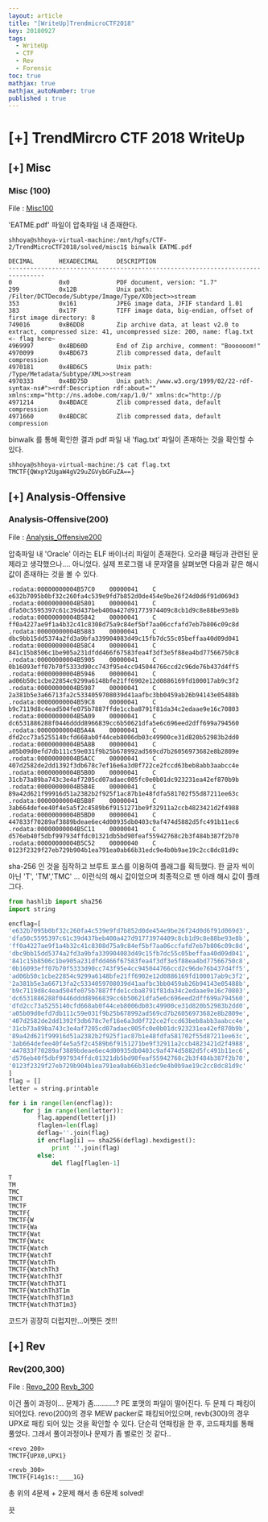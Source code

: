 ```yaml
---
layout: article
title: "[WriteUp]TrendmicroCTF2018"
key: 20180927
tags:
  - WriteUp
  - CTF
  - Rev
  - Forensic
toc: true
mathjax: true
mathjax_autoNumber: true
published : true
---
```


# [+] TrendMircro CTF 2018 WriteUp

<!--more-->

## [+] Misc

### Misc (100)

File : <a href="https://github.com/Shhoya/Shhoya.github.io/raw/master/CTF/TMCTF2018/misc_100.zip">Misc100</a>

'EATME.pdf' 파일이 압축파일 내 존재한다.

```
shhoya@shhoya-virtual-machine:/mnt/hgfs/CTF-2/TrendMicroCTF2018/solved/misc1$ binwalk EATME.pdf 

DECIMAL       HEXADECIMAL     DESCRIPTION
--------------------------------------------------------------------------------
0             0x0             PDF document, version: "1.7"
299           0x12B           Unix path: /Filter/DCTDecode/Subtype/Image/Type/XObject>>stream
353           0x161           JPEG image data, JFIF standard 1.01
383           0x17F           TIFF image data, big-endian, offset of first image directory: 8
749016        0xB6DD8         Zip archive data, at least v2.0 to extract, compressed size: 41, uncompressed size: 200, name: flag.txt	<- flag here~
4969997       0x4BD60D        End of Zip archive, comment: "Boooooom!"
4970099       0x4BD673        Zlib compressed data, default compression
4970181       0x4BD6C5        Unix path: /Type/Metadata/Subtype/XML>>stream
4970333       0x4BD75D        Unix path: /www.w3.org/1999/02/22-rdf-syntax-ns#"><rdf:Description rdf:about="" xmlns:xmp="http://ns.adobe.com/xap/1.0/" xmlns:dc="http://p
4971214       0x4BDACE        Zlib compressed data, default compression
4971660       0x4BDC8C        Zlib compressed data, default compression

```

binwalk 를 통해 확인한 결과 pdf 파일 내 'flag.txt' 파일이 존재하는 것을 확인할 수 있다.

```
shhoya@shhoya-virtual-machine:/$ cat flag.txt 
TMCTF{QWxpY2UgaW4gV29uZGVybGFuZA==}
```



## [+] Analysis-Offensive

### Analysis-Offensive(200)

File : <a href="https://github.com/Shhoya/Shhoya.github.io/raw/master/CTF/TMCTF2018/ao_200.zip">Analysis_Offensive200</a>

압축파일 내 'Oracle' 이라는 ELF 바이너리 파일이 존재한다.
오라클 패딩과 관련된 문제라고 생각했으나.... 아니었다.
실제 프로그램 내 문자열을 살펴보면 다음과 같은 해시 값이 존재하는 것을 볼 수 있다.

```assembly
.rodata:00000000004B57C0	00000041	C	e632b7095b0bf32c260fa4c539e9fd7b852d0de454e9be26f24d0d6f91d069d3
.rodata:00000000004B5801	00000041	C	dfa50c5595397c61c39d437beb400a427d91773974409c8cb1d9c8e88be93e8b
.rodata:00000000004B5842	00000041	C	ff0a4227ae9f1a4b32c41c8308d75a9c84ef5bf7aa06ccfafd7eb7b806c09c8d
.rodata:00000000004B5883	00000041	C	dbc9bb15dd5374a2fd3a9bfa339904083d49c15fb7dc55c05beffaa40d09d041
.rodata:00000000004B58C4	00000041	C	841c15b8506c1be905a231dfdd466f67583fea4f3df3e5f88ea4bd77566750c8
.rodata:00000000004B5905	00000041	C	0b16093eff07b70f5333d90cc743f95e4cc945044766ccd2c96de76b437d4ff5
.rodata:00000000004B5946	00000041	C	ad06b50c1cbe22854c9299a6148bfe21ff6902e12d0886169fd100017ab9c3f2
.rodata:00000000004B5987	00000041	C	2a381b5e3a66713fa2c5334059708039d41aafbc3bb0459ab26b94143e05488b
.rodata:00000000004B59C8	00000041	C	b9c7119d8c4ead504fe075b7887ffde1ccba8791f81da34c2edaae9e16c70803
.rodata:00000000004B5A09	00000041	C	dc6531886288f0446dddd8966839cc6b50621dfa5e6c696eed2dff699a794560
.rodata:00000000004B5A4A	00000041	C	dfd2cc73a5255140cfd668ab0f44ceb8006db03c49900ce31d820b52983b2dd0
.rodata:00000000004B5A8B	00000041	C	a05b09d0efd7db111c59e031f9b25b678992ad569cd7b26056973682e8b2809e
.rodata:00000000004B5ACC	00000041	C	407d2582de2dd1392f3db678c7ef16e6a3d0f722ce2fccd63beb8abb3aabcc4e
.rodata:00000000004B5B0D	00000041	C	31cb73a89ba743c3e4af7205cd07adaec005fc0e0b01dc923231ea42ef870b9b
.rodata:00000000004B5B4E	00000041	C	89a42d621f99916d51a2382b2f925f1ac87b1e48fdfa581702f55d87211ee63c
.rodata:00000000004B5B8F	00000041	C	3ab664defee40f4e5a5f2c4589b6f9151271be9f32911a2ccb4823421d2f4988
.rodata:00000000004B5BD0	00000041	C	447833f70289af3889bdeae6ec4d00935db0403c9af474d5882d5fc491b11ec6
.rodata:00000000004B5C11	00000041	C	d576eb40f5dbf997934ffdc01321db5bd90feaf55942768c2b3f484b387f2b70
.rodata:00000000004B5C52	00000040	C	0123f2329f27eb729b904b1ea791ea0ab66b31edc9e4b0b9ae19c2cc8dc81d9c
```

sha-256 인 것을 짐작하고 브루트 포스를 이용하여 플래그를 획득했다. 한 글자 씩이 아닌 'T', 'TM','TMC' ... 이런식의 해시 값이었으며 최종적으로 맨 아래 해시 값이 플래그다.

```python
from hashlib import sha256
import string

encflag=[
'e632b7095b0bf32c260fa4c539e9fd7b852d0de454e9be26f24d0d6f91d069d3',
'dfa50c5595397c61c39d437beb400a427d91773974409c8cb1d9c8e88be93e8b',
'ff0a4227ae9f1a4b32c41c8308d75a9c84ef5bf7aa06ccfafd7eb7b806c09c8d',
'dbc9bb15dd5374a2fd3a9bfa339904083d49c15fb7dc55c05beffaa40d09d041',
'841c15b8506c1be905a231dfdd466f67583fea4f3df3e5f88ea4bd77566750c8',
'0b16093eff07b70f5333d90cc743f95e4cc945044766ccd2c96de76b437d4ff5',
'ad06b50c1cbe22854c9299a6148bfe21ff6902e12d0886169fd100017ab9c3f2',
'2a381b5e3a66713fa2c5334059708039d41aafbc3bb0459ab26b94143e05488b',
'b9c7119d8c4ead504fe075b7887ffde1ccba8791f81da34c2edaae9e16c70803',
'dc6531886288f0446dddd8966839cc6b50621dfa5e6c696eed2dff699a794560',
'dfd2cc73a5255140cfd668ab0f44ceb8006db03c49900ce31d820b52983b2dd0',
'a05b09d0efd7db111c59e031f9b25b678992ad569cd7b26056973682e8b2809e',
'407d2582de2dd1392f3db678c7ef16e6a3d0f722ce2fccd63beb8abb3aabcc4e',
'31cb73a89ba743c3e4af7205cd07adaec005fc0e0b01dc923231ea42ef870b9b',
'89a42d621f99916d51a2382b2f925f1ac87b1e48fdfa581702f55d87211ee63c',
'3ab664defee40f4e5a5f2c4589b6f9151271be9f32911a2ccb4823421d2f4988',
'447833f70289af3889bdeae6ec4d00935db0403c9af474d5882d5fc491b11ec6',
'd576eb40f5dbf997934ffdc01321db5bd90feaf55942768c2b3f484b387f2b70',
'0123f2329f27eb729b904b1ea791ea0ab66b31edc9e4b0b9ae19c2cc8dc81d9c'
]
flag = []
letter = string.printable

for i in range(len(encflag)):
    for j in range(len(letter)):
        flag.append(letter[j])
        flaglen=len(flag)
        deflag=''.join(flag)
        if encflag[i] == sha256(deflag).hexdigest():
            print ''.join(flag)
        else:
            del flag[flaglen-1]
```

```
T
TM
TMC
TMCT
TMCTF
TMCTF{
TMCTF{W
TMCTF{Wa
TMCTF{Wat
TMCTF{Watc
TMCTF{Watch
TMCTF{WatchT
TMCTF{WatchTh
TMCTF{WatchTh3
TMCTF{WatchTh3T
TMCTF{WatchTh3T1
TMCTF{WatchTh3T1m
TMCTF{WatchTh3T1m3
TMCTF{WatchTh3T1m3}
```

코드가 굉장히 더럽지만...어쨋든 겟!!!

## [+] Rev

### Rev(200,300)

File : <a href="https://github.com/Shhoya/Shhoya.github.io/raw/master/CTF/TMCTF2018/revo_200.zip">Revo_200</a> <a href="https://github.com/Shhoya/Shhoya.github.io/raw/master/CTF/TMCTF2018/revb_300.7z">Revb_300</a>

이건 풀이 과정이... 문제가 좀...........?
PE 포맷의 파일이 떨어진다. 두 문제 다 패킹이 되어있다. revo(200)의 경우 MEW packer로 패킹되어있으며, revb(300)의 경우 UPX로 패킹 되어 있는 것을 확인할 수 있다.
단순히 언패킹을 한 후, 코드패치를 통해 풀었다. 그래서 풀이과정이나 문제가 좀 별로인 것 같다..

```
<revo_200>
TMCTF{UPX0,UPX1}

<revb_300>
TMCTF{F14g1s::____1G}
```



총 위의 4문제 + 2문제 해서 총 6문제 solved!

끗